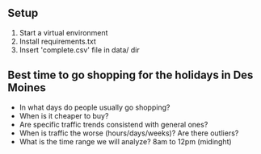 ## Setup
1) Start a virtual environment
2) Install requirements.txt
3) Insert 'complete.csv' file in data/ dir

## Best time to go shopping for the holidays in Des Moines
- In what days do people usually go shopping?
- When is it cheaper to buy?
- Are specific traffic trends consistend with general ones?
- When is traffic the worse (hours/days/weeks)? Are there outliers?
- What is the time range we will analyze? 8am to 12pm (midinght)